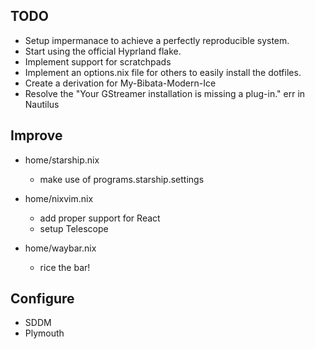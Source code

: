 ## TODO
- Setup impermanace to achieve a perfectly reproducible system.
- Start using the official Hyprland flake.
- Implement support for scratchpads
- Implement an options.nix file for others to easily install the dotfiles.
- Create a derivation for My-Bibata-Modern-Ice
- Resolve the "Your GStreamer installation is missing a plug-in." err in Nautilus


## Improve

- home/starship.nix
    * make use of programs.starship.settings

- home/nixvim.nix
    * add proper support for React
    * setup Telescope

- home/waybar.nix
    * rice the bar!


## Configure
- SDDM
- Plymouth
